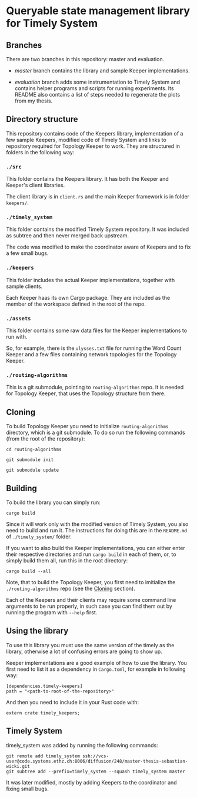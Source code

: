 Queryable state management library for Timely System
====================================================

Branches
--------

There are two branches in this repository: master and evaluation.

* *master* branch contains the library and sample Keeper implementations.

* *evaluation* branch adds some instrumentation to Timely System and contains
 helper programs and scripts for running experiments. Its README also contains
 a list of steps needed to regenerate the plots from my thesis.


Directory structure
-------------------

This repository contains code of the Keepers library, implementation of a few
sample Keepers, modified code of Timely System and links to repository required
for Topology Keeper to work. They are structured in folders in the following
way:

### `./src`

This folder contains the Keepers library. It has both the Keeper and Keeper's
client libraries.

The client library is in `client.rs` and the main Keeper framework is in folder
`keepers/`.

### `./timely_system`

This folder contains the modified Timely System repository. It was included as
subtree and then never merged back upstream.

The code was modified to make the coordinator aware of Keepers and to fix a few
small bugs.

### `./keepers`

This folder includes the actual Keeper implementations, together with sample clients.

Each Keeper haas its own Cargo package. They are included as the member of the
workspace defined in the root of the repo.

### `./assets`

This folder contains some raw data files for the Keeper implementations to run with.

So, for example, there is the `ulysses.txt` file for running the Word Count
Keeper and a few files containing network topologies for the Topology Keeper.

### `./routing-algorithms`

This is a git submodule, pointing to `routing-algorithms` repo. It is needed
for Topology Keeper, that uses the Topology structure from there.

Cloning
-------
To build Topology Keeper you need to initialize
`routing-algorithms` directory, which is a git submodule. To do so run the
following commands (from the root of the repository):
```
cd routing-algorithms

git submodule init

git submodule update
```

Building
--------

To build the library you can simply run:

```
cargo build
```

Since it will work only with the modified version of Timely System, you also
need to build and run it. The instructions for doing this are in the
`README.md` of `./timely_system/` folder.

If you want to also build the Keeper implementations, you can either enter
their respective directories and run `cargo build` in each of them, or, to
simply build them all, run this in the root directory:

```
cargo build --all
```

Note, that to build the Topology Keeper, you first need to imitialize the
`./routing-algorithms` repo (see the [Cloning](#Cloning) section).

Each of the Keepers and their clients may require some command line arguments
to be run properly, in such case you can find them out by running the program
with `--help` first.


Using the library
-----------------
To use this library you must use the same version of the timely as the
library, otherwise a lot of confusing errors are going to show up.

Keeper implementations are a good example of how to use the library. You first
need to list it as a dependency in `Cargo.toml`, for example in following way:

```
[dependencies.timely-keepers]
path = "<path-to-root-of-the-repository>"
```

And then you need to include it in your Rust code with:

```
extern crate timely_keepers;
```


Timely System
-------------
timely_system was added by running the following commands:
```
git remote add timely_system ssh://vcs-user@code.systems.ethz.ch:8006/diffusion/248/master-thesis-sebastian-wicki.git
git subtree add --prefix=timely_system --squash timely_system master
```

It was later modified, mostly by adding Keepers to the coordinator and fixing small bugs.

